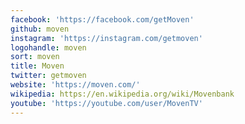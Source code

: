 ```yaml
---
facebook: 'https://facebook.com/getMoven'
github: moven
instagram: 'https://instagram.com/getmoven'
logohandle: moven
sort: moven
title: Moven
twitter: getmoven
website: 'https://moven.com/'
wikipedia: https://en.wikipedia.org/wiki/Movenbank
youtube: 'https://youtube.com/user/MovenTV'
---
```


